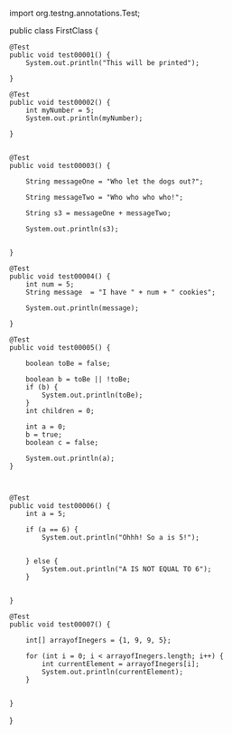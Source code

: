 import org.testng.annotations.Test;

public class FirstClass {

    @Test
    public void test00001() {
        System.out.println("This will be printed");

    }

    @Test
    public void test00002() {
        int myNumber = 5;
        System.out.println(myNumber);

    }
    

    @Test
    public void test00003() {

        String messageOne = "Who let the dogs out?";

        String messageTwo = "Who who who who!";

        String s3 = messageOne + messageTwo;

        System.out.println(s3);

        
    }

    @Test
    public void test00004() {
        int num = 5;
        String message  = "I have " + num + " cookies";

        System.out.println(message);

    }

    @Test
    public void test00005() {

        boolean toBe = false;

        boolean b = toBe || !toBe;
        if (b) {
            System.out.println(toBe);
        }
        int children = 0;

        int a = 0;
        b = true;
        boolean c = false;

        System.out.println(a);
    }



    @Test
    public void test00006() {
        int a = 5;

        if (a == 6) {
            System.out.println("Ohhh! So a is 5!");


        } else {
            System.out.println("A IS NOT EQUAL TO 6");
        }


    }

    @Test
    public void test00007() {

        int[] arrayofInegers = {1, 9, 9, 5};

        for (int i = 0; i < arrayofInegers.length; i++) {
            int currentElement = arrayofInegers[i];
            System.out.println(currentElement);
        }


    }
}
